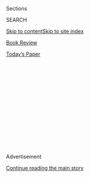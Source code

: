 <div id="app">

<div>

<div>

<div>

<div class="NYTAppHideMasthead css-1q2w90k e1suatyy0">

<div class="section css-ui9rw0 e1suatyy2">

<div class="css-eph4ug er09x8g0">

<div class="css-6n7j50">

</div>

<span class="css-1dv1kvn">Sections</span>

<div class="css-10488qs">

<span class="css-1dv1kvn">SEARCH</span>

</div>

[Skip to content](#site-content)[Skip to site index](#site-index)

</div>

<div id="masthead-section-label" class="css-1wr3we4 eaxe0e00">

[Book
Review](https://www.nytimes3xbfgragh.onion/section/books/review)

</div>

<div class="css-10698na e1huz5gh0">

</div>

</div>

<div id="masthead-bar-one" class="section hasLinks css-15hmgas e1csuq9d3">

<div class="css-uqyvli e1csuq9d0">

</div>

<div class="css-1uqjmks e1csuq9d1">

</div>

<div class="css-9e9ivx">

[](https://myaccount.nytimes3xbfgragh.onion/auth/login?response_type=cookie&client_id=vi)

</div>

<div class="css-1bvtpon e1csuq9d2">

[Today’s
Paper](https://www.nytimes3xbfgragh.onion/section/todayspaper)

</div>

</div>

</div>

</div>

<div data-aria-hidden="false">

<div id="site-content" data-role="main">

<div>

<div class="css-1aor85t" style="opacity:0.000000001;z-index:-1;visibility:hidden">

<div class="css-1hqnpie">

<div class="css-epjblv">

<span class="css-17xtcya">[Book
Review](/section/books/review)</span><span class="css-x15j1o">|</span><span class="css-fwqvlz">Sigrid
Nunez’s New Book Asks a Timely Question, Right in the
Title</span>

</div>

<div class="css-k008qs">

<div class="css-1iwv8en">

<span class="css-18z7m18"></span>

<div>

</div>

</div>

<span class="css-1n6z4y">https://nyti.ms/3m2ATvx</span>

<div class="css-1705lsu">

<div class="css-4xjgmj">

<div class="css-4skfbu" data-role="toolbar" data-aria-label="Social Media Share buttons, Save button, and Comments Panel with current comment count" data-testid="share-tools">

  - 
  - 
  - 
  - 
    
    <div class="css-6n7j50">
    
    </div>

  - 

</div>

</div>

</div>

</div>

</div>

</div>

<div class="css-13pd83m">

</div>

<div id="top-wrapper" class="css-1sy8kpn">

<div id="top-slug" class="css-l9onyx">

Advertisement

</div>

[Continue reading the main
story](#after-top)

<div class="ad top-wrapper" style="text-align:center;height:100%;display:block;min-height:250px">

<div id="top" class="place-ad" data-position="top" data-size-key="top">

</div>

</div>

<div id="after-top">

</div>

</div>

<div id="sponsor-wrapper" class="css-1hyfx7x">

<div id="sponsor-slug" class="css-19vbshk">

Supported by

</div>

[Continue reading the main
story](#after-sponsor)

<div id="sponsor" class="ad sponsor-wrapper" style="text-align:center;height:100%;display:block">

</div>

<div id="after-sponsor">

</div>

</div>

Fiction

<div class="css-1vkm6nb ehdk2mb0">

# Sigrid Nunez’s New Book Asks a Timely Question, Right in the Title

</div>

<div class="css-79elbk" data-testid="photoviewer-wrapper">

<div class="css-z3e15g" data-testid="photoviewer-wrapper-hidden">

</div>

<div class="css-1a48zt4 ehw59r15" data-testid="photoviewer-children">

![<span class="css-16f3y1r e13ogyst0" data-aria-hidden="true">The title
of Sigrid Nunez’s latest novel was inspired by a question posed by the
French philosopher Simone
Weil.</span><span class="css-cnj6d5 e1z0qqy90" itemprop="copyrightHolder"><span class="css-1ly73wi e1tej78p0">Credit...</span><span><span>Marion
Ettlinger
</span></span></span>](https://static01.graylady3jvrrxbe.onion/images/2020/08/12/books/review/Lee1/Lee1-popup.jpg?quality=75&auto=webp&disable=upscale)

</div>

</div>

<div class="css-170u9t6">

<div class="css-u7fh8e">

<div class="css-79elbk">

Buy Book<span data-aria-hidden="true">
    ▾</span>

  - [Amazon](https://www.amazon.com/gp/search?index=books&tag=NYTBSREV-20&field-keywords=What+Are+You+Going+Through+Sigrid+Nunez)
  - [Apple
    Books](https://du-gae-books-dot-nyt-du-prd.appspot.com/buy?title=What+Are+You+Going+Through&author=Sigrid+Nunez)
  - [Barnes and
    Noble](https://www.anrdoezrs.net/click-7990613-11819508?url=https%3A%2F%2Fwww.barnesandnoble.com%2Fw%2F%3Fean%3D9780593191415)
  - [Books-A-Million](https://www.anrdoezrs.net/click-7990613-35140?url=https%3A%2F%2Fwww.booksamillion.com%2Fp%2FWhat%2BAre%2BYou%2BGoing%2BThrough%2FSigrid%2BNunez%2F9780593191415)
  - [Bookshop](https://bookshop.org/a/3546/9780593191415)
  - [Indiebound](https://www.indiebound.org/book/9780593191415?aff=NYT)

</div>

When you purchase an independently reviewed book through our site, we
earn an affiliate commission.

</div>

</div>

<div class="css-xt80pu e12qa4dv0">

<div class="css-18e8msd">

<div class="css-vp77d3 epjyd6m0">

<div class="css-1baulvz">

By <span class="css-1baulvz last-byline" itemprop="name">Janice Y.k.
Lee</span>

</div>

</div>

  - Sept. 8, 2020, <span class="css-epvm6">5:00 a.m.
    ET</span>

  - 
    
    <div class="css-4xjgmj">
    
    <div class="css-d8bdto" data-role="toolbar" data-aria-label="Social Media Share buttons, Save button, and Comments Panel with current comment count" data-testid="share-tools">
    
      - 
      - 
      - 
      - 
        
        <div class="css-6n7j50">
        
        </div>
    
      - 
    
    </div>
    
    </div>

</div>

</div>

<div class="section meteredContent css-1r7ky0e" name="articleBody" itemprop="articleBody">

<div class="css-1fanzo5 StoryBodyCompanionColumn">

<div class="css-53u6y8">

**WHAT ARE YOU GOING THROUGH**  
By Sigrid Nunez

Reading Sigrid Nunez’s absorbing new novel is somewhat akin to having a
long conversation with someone who is telling you something very
important, but is telling it in a very quiet voice. You have to really
pay attention. Be assured, however, that the experience will be worth
it. You will emerge calmer, meditative, more thoughtful, as if you have
benefited from an excellent literary massage of sorts.

In “What Are You Going Through,” Nunez tells the simplest of stories —
about a woman accompanying a terminally ill friend through her last
months — and expands it into an exploration of the largest of themes:
nothing less than the realities of living and dying in this world and
how we feel about both. In the opening pages, the woman goes to visit
her dying friend in the hospital and attends a talk at a local college
given by a famous academic we later discover is her ex. He is the author
of a viral article about the imminent apocalypse of climate change, how
“It was all over,” that “Our world and our civilization would not
endure” and “We must live and die in this new knowledge.” He goes on to
say that it is useless “to deny that suffering of immense magnitude lay
ahead, or that there’d be any escaping it.” The stoic dispassion of the
speaker belies the horror of what he is foretelling, and the narrator
wonders if he will offer “a crumb, if only a crumb it be, of hope.”

This is, of course, a parallel to what the narrator’s friend is
experiencing as she faces the end of her life. After recovering enough
to go home and plan how she wants the remainder of her life to be, she
decides to end her life on her own terms. To this end, the sick friend
persuades the narrator (the lack of names renders the prose plain-spoken
and somehow transcendent) to be her companion on her last chapter,
although she confides with an amused expression, “I know your feelings
won’t be hurt when I say that you weren’t my first choice.” After the
narrator agrees, the friend texts, “I promise to make it as fun as
possible,” then sends her photos of the house she wants to rent as if
they are going on vacation together.

Her sick friend is perhaps more ambivalent than she seems. Upon arriving
at the rental, she bursts into tears when she realizes she has forgotten
the pills back home. Later, pills safely retrieved, she curses at the
narrator for daring to suggest she might harbor any doubts. They settle
in to make the business of dying as pleasant as possible.

</div>

</div>

<div class="css-1fanzo5 StoryBodyCompanionColumn">

<div class="css-53u6y8">

The specter of future generations hangs over all of these issues: the
moral question of whether to bring children into such a bleak and
foundering world. The ex (who becomes a somewhat regular confidant)
posits this as a moral dilemma; he is alienated from his son by having
been vocally appalled that he is choosing to have multiple children. The
friend’s relationship with her daughter has been fraught since birth
(“I’d swear the kid was a changeling”) and they have minimal contact
or warmth. And there is an odd and distinct lack of pleasure in children
(“The truth is, every time I see a newborn now my heart sinks,” the ex
admits), although it’s more melancholy than misanthropic.

Like the best of our writers, Nunez is a bit of a seer and a prophet (to
wit: “Salvation City,” her 2010 novel about a flu pandemic), and so it
is discomfiting to imagine that what she presents here as the state of
the world could be true. It was with some relief I read these lines of
beauty and hope during the friends’ stay in the house: “Golden hour,
magic hour, *l’heure bleue*. Evenings when the beauty of the changing
sky made us both go still and dreamy. Sunlight falling at an angle
across the lawn so that it touched our elevated feet, then moved up our
bodies like a long slow blessing.” And then, at the end of this elegant
passage: “Infinitely rich, infinitely beautiful. Everything was going to
be all right.”

As her friend moves inexorably closer to the end, they stop speaking as
“the farther along she was on her journey, the less she wanted to be
distracted.” They are now back in the friend’s apartment after an
accidental flood in the rental and the narrator spends her time quietly
ministering to her friend’s needs. During this period, the narrator
vividly recalls past friends, past situations, as if vicariously
experiencing the flashes of one’s past life that are said to occur on
the eve of death. Nunez’s unerring and quietly observant eye burrows
further and further into these experiences as if they will unearth an
answer of sorts. And she realizes that “this saddest time that has also
been one of the happiest times of my life will pass. And I’ll be alone.”
Beauty, friendship, nature, art: These are the salves to loneliness and
despair, and Nunez offers them all in this searching look into life and
death.

</div>

</div>

</div>

<div>

</div>

<div>

</div>

<div>

</div>

<div>

<div id="bottom-wrapper" class="css-1ede5it">

<div id="bottom-slug" class="css-l9onyx">

Advertisement

</div>

[Continue reading the main
story](#after-bottom)

<div id="bottom" class="ad bottom-wrapper" style="text-align:center;height:100%;display:block;min-height:90px">

</div>

<div id="after-bottom">

</div>

</div>

</div>

</div>

</div>

## Site Index

<div>

</div>

## Site Information Navigation

  - [© <span>2020</span> <span>The New York Times
    Company</span>](https://help.nytimes3xbfgragh.onion/hc/en-us/articles/115014792127-Copyright-notice)

<!-- end list -->

  - [NYTCo](https://www.nytco.com/)
  - [Contact
    Us](https://help.nytimes3xbfgragh.onion/hc/en-us/articles/115015385887-Contact-Us)
  - [Work with us](https://www.nytco.com/careers/)
  - [Advertise](https://nytmediakit.com/)
  - [T Brand Studio](http://www.tbrandstudio.com/)
  - [Your Ad
    Choices](https://www.nytimes3xbfgragh.onion/privacy/cookie-policy#how-do-i-manage-trackers)
  - [Privacy](https://www.nytimes3xbfgragh.onion/privacy)
  - [Terms of
    Service](https://help.nytimes3xbfgragh.onion/hc/en-us/articles/115014893428-Terms-of-service)
  - [Terms of
    Sale](https://help.nytimes3xbfgragh.onion/hc/en-us/articles/115014893968-Terms-of-sale)
  - [Site
    Map](https://spiderbites.nytimes3xbfgragh.onion)
  - [Help](https://help.nytimes3xbfgragh.onion/hc/en-us)
  - [Subscriptions](https://www.nytimes3xbfgragh.onion/subscription?campaignId=37WXW)

</div>

</div>

</div>

</div>
